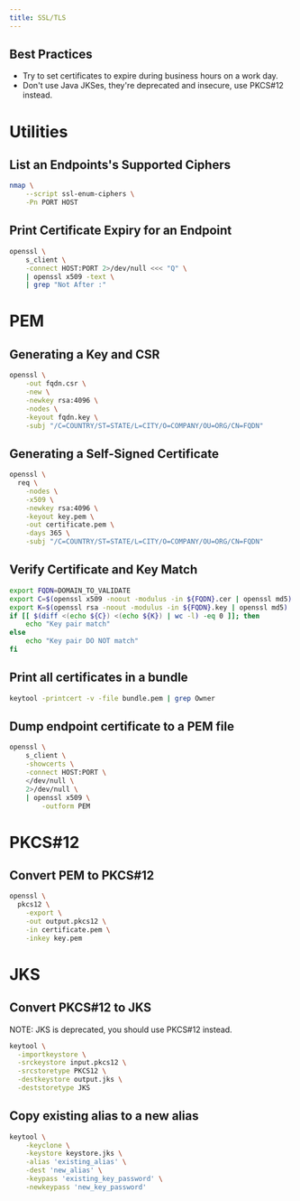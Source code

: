 ```yaml
---
title: SSL/TLS
---
```


## Best Practices

- Try to set certificates to expire during business hours on a work day.
- Don't use Java JKSes, they're deprecated and insecure, use PKCS#12 instead.

# Utilities

## List an Endpoints's Supported Ciphers

~~~ bash
nmap \
    --script ssl-enum-ciphers \
    -Pn PORT HOST
~~~

## Print Certificate Expiry for an Endpoint

~~~ bash
openssl \
    s_client \
    -connect HOST:PORT 2>/dev/null <<< "Q" \
    | openssl x509 -text \
    | grep "Not After :"
~~~

# PEM

## Generating a Key and CSR

~~~ bash
openssl \
    -out fqdn.csr \
    -new \
    -newkey rsa:4096 \
    -nodes \
    -keyout fqdn.key \
    -subj "/C=COUNTRY/ST=STATE/L=CITY/O=COMPANY/OU=ORG/CN=FQDN"
~~~

## Generating a Self-Signed Certificate

~~~ bash
openssl \
  req \
    -nodes \
    -x509 \
    -newkey rsa:4096 \
    -keyout key.pem \
    -out certificate.pem \
    -days 365 \
    -subj "/C=COUNTRY/ST=STATE/L=CITY/O=COMPANY/OU=ORG/CN=FQDN"
~~~

## Verify Certificate and Key Match

~~~ bash
export FQDN=DOMAIN_TO_VALIDATE
export C=$(openssl x509 -noout -modulus -in ${FQDN}.cer | openssl md5)
export K=$(openssl rsa -noout -modulus -in ${FQDN}.key | openssl md5)
if [[ $(diff <(echo ${C}) <(echo ${K}) | wc -l) -eq 0 ]]; then
    echo "Key pair match"
else
    echo "Key pair DO NOT match"
fi
~~~

## Print all certificates in a bundle

~~~ bash
keytool -printcert -v -file bundle.pem | grep Owner
~~~

## Dump endpoint certificate to a PEM file

~~~ bash
openssl \
    s_client \
    -showcerts \
    -connect HOST:PORT \
    </dev/null \
    2>/dev/null \
    | openssl x509 \
        -outform PEM
~~~


# PKCS#12

## Convert PEM to PKCS#12

~~~ bash
openssl \
  pkcs12 \
    -export \
    -out output.pkcs12 \
    -in certificate.pem \
    -inkey key.pem
~~~

# JKS

## Convert PKCS#12 to JKS

NOTE: JKS is deprecated, you should use PKCS#12 instead.

~~~ bash
keytool \
  -importkeystore \
  -srckeystore input.pkcs12 \
  -srcstoretype PKCS12 \
  -destkeystore output.jks \
  -deststoretype JKS
~~~

## Copy existing alias to a new alias

~~~ bash
keytool \
    -keyclone \
    -keystore keystore.jks \
    -alias 'existing_alias' \
    -dest 'new_alias' \
    -keypass 'existing_key_password' \
    -newkeypass 'new_key_password'
~~~
